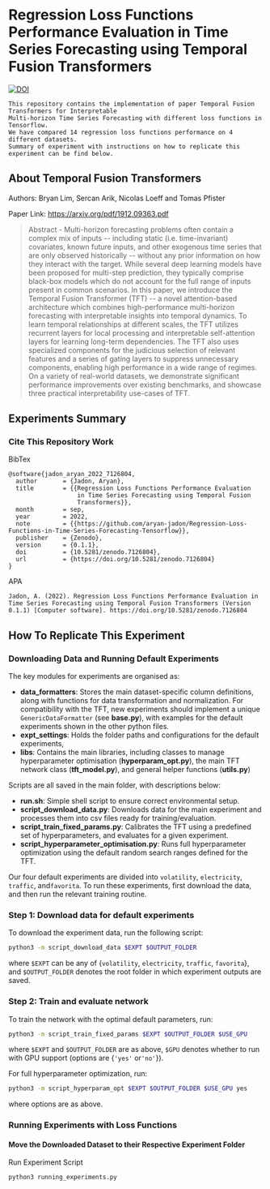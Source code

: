 # Regression Loss Functions Performance Evaluation in Time Series Forecasting using Temporal Fusion Transformers
[![DOI](https://zenodo.org/badge/539248750.svg)](https://zenodo.org/badge/latestdoi/539248750)
```
This repository contains the implementation of paper Temporal Fusion Transformers for Interpretable 
Multi-horizon Time Series Forecasting with different loss functions in Tensorflow. 
We have compared 14 regression loss functions performance on 4 different datasets. 
Summary of experiment with instructions on how to replicate this experiment can be find below.
```

## About Temporal Fusion Transformers
Authors: Bryan Lim, Sercan Arik, Nicolas Loeff and Tomas Pfister

Paper Link: https://arxiv.org/pdf/1912.09363.pdf 

> Abstract - Multi-horizon forecasting problems often contain a complex mix of inputs -- including static (i.e. time-invariant) 
> covariates, known future inputs, and other exogenous time series that are only observed historically -- without any 
> prior information on how they interact with the target. While several deep learning models have been proposed for 
> multi-step prediction, they typically comprise black-box models which do not account for the full range of inputs 
> present in common scenarios. In this paper, we introduce the Temporal Fusion Transformer (TFT) -- a novel 
> attention-based architecture which combines high-performance multi-horizon forecasting with interpretable insights 
> into temporal dynamics. To learn temporal relationships at different scales, the TFT utilizes recurrent layers for 
> local processing and interpretable self-attention layers for learning long-term dependencies. 
> The TFT also uses specialized components for the judicious selection of relevant features and a series of gating layers 
> to suppress unnecessary components, enabling high performance in a wide range of regimes. On a variety of real-world datasets, 
> we demonstrate significant performance improvements over existing benchmarks, and showcase three practical 
> interpretability use-cases of TFT.

## Experiments Summary

### Cite This Repository Work

BibTex
```
@software{jadon_aryan_2022_7126804,
  author       = {Jadon, Aryan},
  title        = {{Regression Loss Functions Performance Evaluation 
                   in Time Series Forecasting using Temporal Fusion
                   Transformers}},
  month        = sep,
  year         = 2022,
  note         = {{https://github.com/aryan-jadon/Regression-Loss-Functions-in-Time-Series-Forecasting-Tensorflow}},
  publisher    = {Zenodo},
  version      = {0.1.1},
  doi          = {10.5281/zenodo.7126804},
  url          = {https://doi.org/10.5281/zenodo.7126804}
}
```

APA
```
Jadon, A. (2022). Regression Loss Functions Performance Evaluation in Time Series Forecasting using Temporal Fusion Transformers (Version 0.1.1) [Computer software]. https://doi.org/10.5281/zenodo.7126804
```

## How To Replicate This Experiment

### Downloading Data and Running Default Experiments
The key modules for experiments are organised as:

* **data\_formatters**: Stores the main dataset-specific column definitions, along with functions for data transformation and normalization. For compatibility with the TFT, new experiments should implement a unique ``GenericDataFormatter`` (see **base.py**), with examples for the default experiments shown in the other python files.
* **expt\_settings**: Holds the folder paths and configurations for the default experiments,
* **libs**: Contains the main libraries, including classes to manage hyperparameter optimisation (**hyperparam\_opt.py**), the main TFT network class (**tft\_model.py**), and general helper functions (**utils.py**)

Scripts are all saved in the main folder, with descriptions below:

* **run.sh**: Simple shell script to ensure correct environmental setup.
* **script\_download\_data.py**: Downloads data for the main experiment and processes them into csv files ready for training/evaluation.
* **script\_train\_fixed\_params.py**: Calibrates the TFT using a predefined set of hyperparameters, and evaluates for a given experiment.
* **script\_hyperparameter\_optimisation.py**: Runs full hyperparameter optimization using the default random search ranges defined for the TFT.

Our four default experiments are divided into ``volatility``, ``electricity``, ``traffic``, and``favorita``. 
To run these experiments, first download the data, and then run the relevant training routine.

### Step 1: Download data for default experiments
To download the experiment data, run the following script:
```bash
python3 -m script_download_data $EXPT $OUTPUT_FOLDER
```
where ``$EXPT`` can be any of {``volatility``, ``electricity``, ``traffic``, ``favorita``}, and ``$OUTPUT_FOLDER`` denotes the root folder in which experiment outputs are saved.

### Step 2: Train and evaluate network
To train the network with the optimal default parameters, run:
```bash
python3 -m script_train_fixed_params $EXPT $OUTPUT_FOLDER $USE_GPU 
```
where ``$EXPT`` and ``$OUTPUT_FOLDER`` are as above, ``$GPU`` denotes whether to run with GPU support (options are {``'yes'`` or``'no'``}).

For full hyperparameter optimization, run:
```bash
python3 -m script_hyperparam_opt $EXPT $OUTPUT_FOLDER $USE_GPU yes
```
where options are as above.

### Running Experiments with Loss Functions

#### Move the Downloaded Dataset to their Respective Experiment Folder

Run Experiment Script 

```bash
python3 running_experiments.py
```
